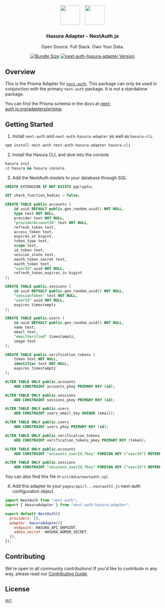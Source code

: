 <p align="center">
   <br/>
   <a href="https://next-auth.js.org" target="_blank"><img height="64px" src="https://next-auth.js.org/img/logo/logo-sm.png" /></a>&nbsp;&nbsp;&nbsp;&nbsp;<img height="64px" src="https://user-images.githubusercontent.com/1134738/184874569-9ebc18c4-aa3f-40cd-baa8-3663ff1f8c80.png" />
   <h3 align="center"><b>Hasura Adapter</b> - NextAuth.js</h3>
   <p align="center">
   Open Source. Full Stack. Own Your Data.
   </p>
   <p align="center" style="align: center;">
      <a href="https://www.npmjs.com/package/next-auth-hasura-adapter" target="_blank"><img src="https://img.shields.io/bundlephobia/minzip/next-auth-hasura-adapter/next" alt="Bundle Size"/></a>
      <a href="https://www.npmjs.com/package/next-auth-hasura-adapter" target="_blank"><img src="https://img.shields.io/npm/v/next-auth-hasura-adapter/next" alt="next-auth-hasura-adapter Version" /></a>
   </p>
</p>

## Overview

This is the Prisma Adapter for [`next-auth`](https://next-auth.js.org). This package can only be used in conjunction with the primary `next-auth` package. It is not a standalone package.

You can find the Prisma schema in the docs at [next-auth.js.org/adapters/prisma](https://next-auth.js.org/adapters/prisma).

## Getting Started

1. Install `next-auth` and `next-auth-hasura-adapter` as well as `hasura-cli`.

```sh
npm install next-auth next-auth-hasura-adapter hasura-cli
```

2. Install the Hasura CLI, and dive into the console

```sh
hasura init
cd hasura && hasura console
```

3. Add the NextAuth models to your database through SQL

```sql
CREATE EXTENSION IF NOT EXISTS pgcrypto;

SET check_function_bodies = false;

CREATE TABLE public.accounts (
    id uuid DEFAULT public.gen_random_uuid() NOT NULL,
    type text NOT NULL,
    provider text NOT NULL,
    "providerAccountId" text NOT NULL,
    refresh_token text,
    access_token text,
    expires_at bigint,
    token_type text,
    scope text,
    id_token text,
    session_state text,
    oauth_token_secret text,
    oauth_token text,
    "userId" uuid NOT NULL,
    refresh_token_expires_in bigint
);

CREATE TABLE public.sessions (
    id uuid DEFAULT public.gen_random_uuid() NOT NULL,
    "sessionToken" text NOT NULL,
    "userId" uuid NOT NULL,
    expires timestamptz
);

CREATE TABLE public.users (
    id uuid DEFAULT public.gen_random_uuid() NOT NULL,
    name text,
    email text,
    "emailVerified" timestamptz,
    image text
);

CREATE TABLE public.verification_tokens (
    token text NOT NULL,
    identifier text NOT NULL,
    expires timestamptz
);

ALTER TABLE ONLY public.accounts
    ADD CONSTRAINT accounts_pkey PRIMARY KEY (id);

ALTER TABLE ONLY public.sessions
    ADD CONSTRAINT sessions_pkey PRIMARY KEY (id);

ALTER TABLE ONLY public.users
    ADD CONSTRAINT users_email_key UNIQUE (email);

ALTER TABLE ONLY public.users
    ADD CONSTRAINT users_pkey PRIMARY KEY (id);

ALTER TABLE ONLY public.verification_tokens
    ADD CONSTRAINT verification_tokens_pkey PRIMARY KEY (token);

ALTER TABLE ONLY public.accounts
    ADD CONSTRAINT "accounts_userId_fkey" FOREIGN KEY ("userId") REFERENCES public.users(id) ON UPDATE RESTRICT ON DELETE CASCADE;

ALTER TABLE ONLY public.sessions
    ADD CONSTRAINT "sessions_userId_fkey" FOREIGN KEY ("userId") REFERENCES public.users(id) ON UPDATE RESTRICT ON DELETE CASCADE;
```

You can also find this file in `src/data/nextauth.sql`.

4. Add this adapter to your `pages/api/[...nextauth].js` next-auth configuration object.

```js
import NextAuth from "next-auth";
import { HasuraAdapter } from "next-auth-hasura-adapter";

export default NextAuth({
  providers: [],
  adapter: HasuraAdapter({
    endpoint: HASURA_API_ENPOINT,
    admin_secret: HASURA_ADMIN_SECRET,
  }),
});
```

## Contributing

We're open to all community contributions! If you'd like to contribute in any way, please read our [Contributing Guide](https://github.com/nextauthjs/next-auth/blob/main/CONTRIBUTING.md).

## License

ISC
